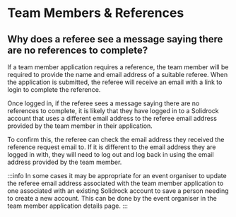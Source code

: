 # Team Members & References

## Why does a referee see a message saying there are no references to complete?

If a team member application requires a reference, the team member will be required to provide the name and email address of a suitable referee. When the application is submitted, the referee will receive an email with a link to login to complete the reference.

Once logged in, if the referee sees a message saying there are no references to complete, it is likely that they have logged in to a Solidrock account that uses a different email address to the referee email address provided by the team member in their application.

To confirm this, the referee can check the email address they received the reference request email to. If it is different to the email address they are logged in with, they will need to log out and log back in using the email address provided by the team member.

:::info
In some cases it may be appropriate for an event organiser to update the referee email address associated with the team member application to one associated with an existing Solidrock account to save a person needing to create a new account. This can be done by the event organiser in the team member application details page.
:::
